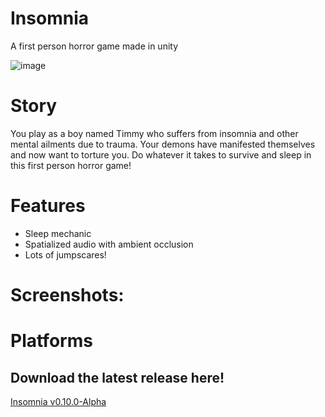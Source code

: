 # Insomnia

A first person horror game made in unity


 ![image](https://github.com/WoodrowCrawford/Themed-Horror-Game-Jam8-Halloween-Edition/assets/69813670/5c8e14f0-e11c-45a3-b637-0cad56bbc3f5)

 # Story
 
 You play as a boy named Timmy who suffers from insomnia and other mental ailments due to trauma. 
 Your demons have manifested themselves and now want to torture you. Do whatever it takes to survive and sleep in this first person horror game!
 
 


 # Features

 - Sleep mechanic
 - Spatialized audio with ambient occlusion
 - Lots of jumpscares!

# Screenshots:


 # Platforms
 
 ## Download the latest release here!
 [Insomnia v0.10.0-Alpha](https://github.com/WoodrowCrawford/Themed-Horror-Game-Jam8-Halloween-Edition/releases/download/v0.10.0-Alpha/Insomnia-v0.10.0-Alpha.zip)
